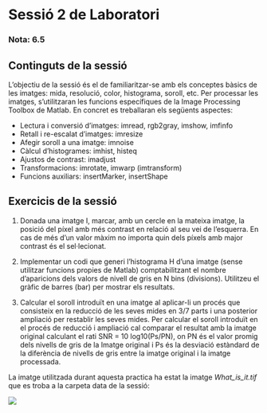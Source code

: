 # Sessió 2 de Laboratori

### Nota: 6.5

## Continguts de la sessió

L’objectiu de la sessió és el de familiaritzar-se amb els conceptes bàsics de les imatges: mida, resolució, color, histograma, soroll, etc.
Per processar les imatges, s’utilitzaran les funcions específiques de la Image Processing Toolbox de Matlab. En concret es treballaran els següents aspectes: 

* Lectura i conversió d’imatges: imread, rgb2gray, imshow, imfinfo
* Retall i re-escalat d’imatges: imresize
* Afegir soroll a una imatge: imnoise
* Càlcul d’histogrames: imhist, histeq
* Ajustos de contrast: imadjust
* Transformacions: imrotate, imwarp (imtransform)
* Funcions auxiliars: insertMarker, insertShape

## Exercicis de la sessió

1. Donada una imatge I, marcar, amb un cercle en la mateixa imatge, la posició del píxel amb més contrast en relació al seu vei de l’esquerra. En cas de més d’un valor màxim no importa quin dels píxels amb major contrast és el sel·lecionat.

2. Implementar un codi que generi l’histograma H d’una imatge (sense utilitzar funcions propies de Matlab) comptabilitzant el nombre d’aparicions dels valors de nivell de gris en N bins (divisions). Utilitzeu el gràfic de barres (bar) per mostrar els resultats.

3. Calcular el soroll introduït en una imatge al aplicar-li un procés que consisteix en la reducció de les seves mides en 3/7 parts i una posterior ampliació per restablir les seves mides. Per calcular el soroll introduït en el procés de reducció i ampliació cal comparar el resultat amb la imatge original calculant el rati SNR = 10 log10(Ps/PN), on PN és el valor promig dels nivells de gris de la Imatge original i Ps és la desviació estàndard de la diferència de nivells de gris entre la imatge original i la imatge processada.

La imatge utilitzada durant aquesta practica ha estat la imatge _What_is_it.tif_ que es troba a la carpeta data de la sessió:

![](What_is_it.tif)